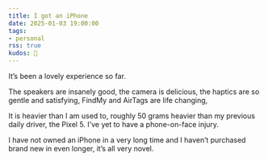```yaml
---
title: I got an iPhone
date: 2025-01-03 19:00:00
tags:
- personal
rss: true
kudos: 📱
---
```


It’s been a lovely experience so far.

The speakers are insanely good, the camera is delicious, the haptics are so gentle and satisfying, FindMy and AirTags are life changing,

It is heavier than I am used to, roughly 50 grams heavier than my previous daily driver, the Pixel 5. I’ve yet to have a phone-on-face injury.

I have not owned an iPhone in a very long time and I haven’t purchased brand new in even longer, it’s all very novel.